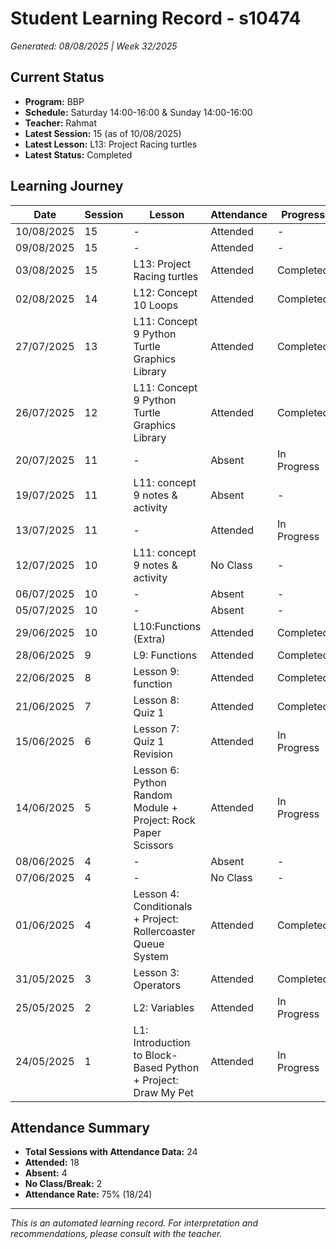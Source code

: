 # Student Learning Record - s10474
*Generated: 08/08/2025 | Week 32/2025*

## Current Status
- **Program:** BBP
- **Schedule:** Saturday 14:00-16:00 & Sunday 14:00-16:00
- **Teacher:** Rahmat
- **Latest Session:** 15 (as of 10/08/2025)
- **Latest Lesson:** L13: Project Racing turtles
- **Latest Status:** Completed

## Learning Journey
| Date | Session | Lesson | Attendance | Progress |
|------|---------|--------|------------|----------|
| 10/08/2025 | 15 | - | Attended | - |
| 09/08/2025 | 15 | - | Attended | - |
| 03/08/2025 | 15 | L13: Project Racing turtles | Attended | Completed |
| 02/08/2025 | 14 | L12: Concept 10 Loops | Attended | Completed |
| 27/07/2025 | 13 | L11: Concept 9 Python Turtle Graphics Library | Attended | Completed |
| 26/07/2025 | 12 | L11: Concept 9 Python Turtle Graphics Library | Attended | Completed |
| 20/07/2025 | 11 | - | Absent | In Progress |
| 19/07/2025 | 11 | L11: concept 9 notes & activity | Absent | - |
| 13/07/2025 | 11 | - | Attended | In Progress |
| 12/07/2025 | 10 | L11: concept 9 notes & activity | No Class | - |
| 06/07/2025 | 10 | - | Absent | - |
| 05/07/2025 | 10 | - | Absent | - |
| 29/06/2025 | 10 | L10:Functions (Extra) | Attended | Completed |
| 28/06/2025 | 9 | L9: Functions | Attended | Completed |
| 22/06/2025 | 8 | Lesson 9: function | Attended | Completed |
| 21/06/2025 | 7 | Lesson 8: Quiz 1 | Attended | Completed |
| 15/06/2025 | 6 | Lesson 7: Quiz 1 Revision | Attended | In Progress |
| 14/06/2025 | 5 | Lesson 6: Python Random Module + Project: Rock Paper Scissors | Attended | In Progress |
| 08/06/2025 | 4 | - | Absent | - |
| 07/06/2025 | 4 | - | No Class | - |
| 01/06/2025 | 4 | Lesson 4: Conditionals + Project: Rollercoaster Queue System | Attended | Completed |
| 31/05/2025 | 3 | Lesson 3: Operators | Attended | Completed |
| 25/05/2025 | 2 | L2: Variables | Attended | In Progress |
| 24/05/2025 | 1 | L1: Introduction to Block-Based Python + Project: Draw My Pet | Attended | In Progress |

## Attendance Summary
- **Total Sessions with Attendance Data:** 24
- **Attended:** 18
- **Absent:** 4
- **No Class/Break:** 2
- **Attendance Rate:** 75% (18/24)

---
*This is an automated learning record. For interpretation and recommendations, please consult with the teacher.*
